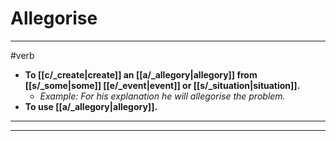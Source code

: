 # Allegorise
---
#verb
- **To [[c/_create|create]] an [[a/_allegory|allegory]] from [[s/_some|some]] [[e/_event|event]] or [[s/_situation|situation]].**
	- _Example: For his explanation he will allegorise the problem._
- **To use [[a/_allegory|allegory]].**
---
---
